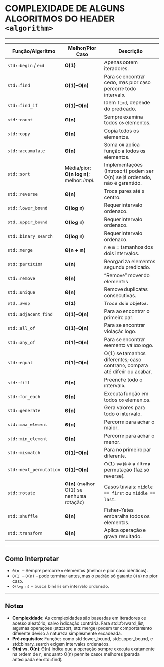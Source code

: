 # COMPLEXIDADE DE ALGUNS ALGORITMOS DO HEADER `<algorithm>`

---

| **Função/Algoritmo**    | **Melhor/Pior Caso**                        | **Descrição**                                                               |
| ----------------------- | ------------------------------------------- | --------------------------------------------------------------------------- |
| `std::begin` / `end`    | **O(1)**                                    | Apenas obtêm iteradores.                                                    |
| `std::find`             | **O(1)–O(n)**                               | Para se encontrar cedo, mas pior caso percorre todo intervalo.              |
| `std::find_if`          | **O(1)–O(n)**                               | Idem `find`, depende do predicado.                                          |
| `std::count`            | **Θ(n)**                                    | Sempre examina todos os elementos.                                          |
| `std::copy`             | **Θ(n)**                                    | Copia todos os elementos.                                                   |
| `std::accumulate`       | **Θ(n)**                                    | Soma ou aplica função a todos os elementos.                                 |
| `std::sort`             | Média/pior: **O(n log n)**; melhor: _impl._ | Implementações (Introsort) podem ser O(n) se já ordenado, não é garantido.  |
| `std::reverse`          | **Θ(n)**                                    | Troca pares até o centro.                                                   |
| `std::lower_bound`      | **O(log n)**                                | Requer intervalo ordenado.                                                  |
| `std::upper_bound`      | **O(log n)**                                | Requer intervalo ordenado.                                                  |
| `std::binary_search`    | **O(log n)**                                | Requer intervalo ordenado.                                                  |
| `std::merge`            | **Θ(n + m)**                                | `n` e `m` = tamanhos dos dois intervalos.                                   |
| `std::partition`        | **Θ(n)**                                    | Reorganiza elementos segundo predicado.                                     |
| `std::remove`           | **Θ(n)**                                    | “Remove” movendo elementos.                                                 |
| `std::unique`           | **Θ(n)**                                    | Remove duplicatas consecutivas.                                             |
| `std::swap`             | **O(1)**                                    | Troca dois objetos.                                                         |
| `std::adjacent_find`    | **O(1)–O(n)**                               | Para ao encontrar o primeiro par.                                           |
| `std::all_of`           | **O(1)–O(n)**                               | Para se encontrar violação logo.                                            |
| `std::any_of`           | **O(1)–O(n)**                               | Para se encontrar elemento válido logo.                                     |
| `std::equal`            | **O(1)–O(n)**                               | O(1) se tamanhos diferentes; caso contrário, compara até diferir ou acabar. |
| `std::fill`             | **Θ(n)**                                    | Preenche todo o intervalo.                                                  |
| `std::for_each`         | **Θ(n)**                                    | Executa função em todos os elementos.                                       |
| `std::generate`         | **Θ(n)**                                    | Gera valores para todo o intervalo.                                         |
| `std::max_element`      | **Θ(n)**                                    | Percorre para achar o maior.                                                |
| `std::min_element`      | **Θ(n)**                                    | Percorre para achar o menor.                                                |
| `std::mismatch`         | **O(1)–O(n)**                               | Para no primeiro par diferente.                                             |
| `std::next_permutation` | **O(1)–O(n)**                               | O(1) se já é a última permutação (faz só reverse).                          |
| `std::rotate`           | **Θ(n)** (melhor O(1) se nenhuma rotação)   | Casos triviais: `middle == first` ou `middle == last`.                      |
| `std::shuffle`          | **Θ(n)**                                    | Fisher–Yates embaralha todos os elementos.                                  |
| `std::transform`        | **Θ(n)**                                    | Aplica operação e grava resultado.                                          |

---

## Como Interpretar

- `Θ(n)` – Sempre percorre `n` elementos (melhor e pior caso idênticos).
- `O(1)` – `O(n)` – pode terminar antes, mas o padrão só garante `O(n)` no pior caso.
- `O(log n)` – busca binária em intervalo ordenado.

---

## Notas

- **Complexidade**: As complexidades são baseadas em iteradores de acesso aleatório, salvo indicação contrária.
  Para std::forward_list, algumas operações (std::sort, std::merge) podem ter comportamento diferente devido à
  natureza simplesmente encadeada.
- **Pré-requisitos**: Funções como std::lower_bound, std::upper_bound, e std::binary_search exigem intervalos ordenados.
- **Θ(n) vs. O(n)**: Θ(n) indica que a operação sempre executa exatamente na ordem de n, enquanto O(n) permite casos melhores (parada antecipada em std::find).
